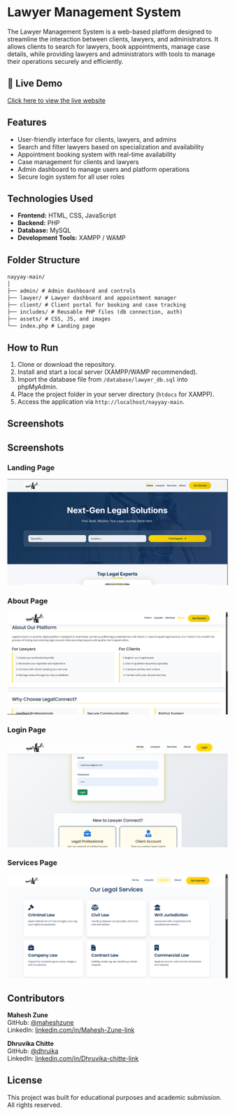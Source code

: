 # Lawyer Management System

The Lawyer Management System is a web-based platform designed to streamline the interaction between clients, lawyers, and administrators. It allows clients to search for lawyers, book appointments, manage case details, while providing lawyers and administrators with tools to manage their operations securely and efficiently.

## 🔗 Live Demo
  [Click here to view the live website](https://naya.free.nf/)


## Features

- User-friendly interface for clients, lawyers, and admins
- Search and filter lawyers based on specialization and availability
- Appointment booking system with real-time availability
- Case management for clients and lawyers
- Admin dashboard to manage users and platform operations
- Secure login system for all user roles

## Technologies Used

- **Frontend:** HTML, CSS, JavaScript
- **Backend:** PHP
- **Database:** MySQL
- **Development Tools:** XAMPP / WAMP

## Folder Structure
```
nayyay-main/
│
├── admin/ # Admin dashboard and controls
├── lawyer/ # Lawyer dashboard and appointment manager
├── client/ # Client portal for booking and case tracking
├── includes/ # Reusable PHP files (db connection, auth)
├── assets/ # CSS, JS, and images
└── index.php # Landing page
```
## How to Run

1. Clone or download the repository.
2. Install and start a local server (XAMPP/WAMP recommended).
3. Import the database file from `/database/lawyer_db.sql` into phpMyAdmin.
4. Place the project folder in your server directory (`htdocs` for XAMPP).
5. Access the application via `http://localhost/nayyay-main`.

## Screenshots

## Screenshots

### Landing Page
![Landing Page](screenshots/Landing_Page.png)

### About Page
![About Page](screenshots/About_Page.png)

### Login Page
![Login Page](screenshots/Login_Page.png)

### Services Page
![Services Page](screenshots/Services_Page.png)


## Contributors

  
   **Mahesh Zune**  
  GitHub: [@maheshzune](https://github.com/maheshzune)  
  LinkedIn: [linkedin.com/in/Mahesh-Zune-link](https://www.linkedin.com/in/maheshzune/) 
  
   **Dhruvika Chitte**  
  GitHub: [@dhruika](https://github.com/dhruika)  
  LinkedIn: [linkedin.com/in/Dhruvika-chitte-link](https://www.linkedin.com/in/dhruvika-chitte-4b22a5330/ )




## License

This project was built for educational purposes and academic submission. All rights reserved.
